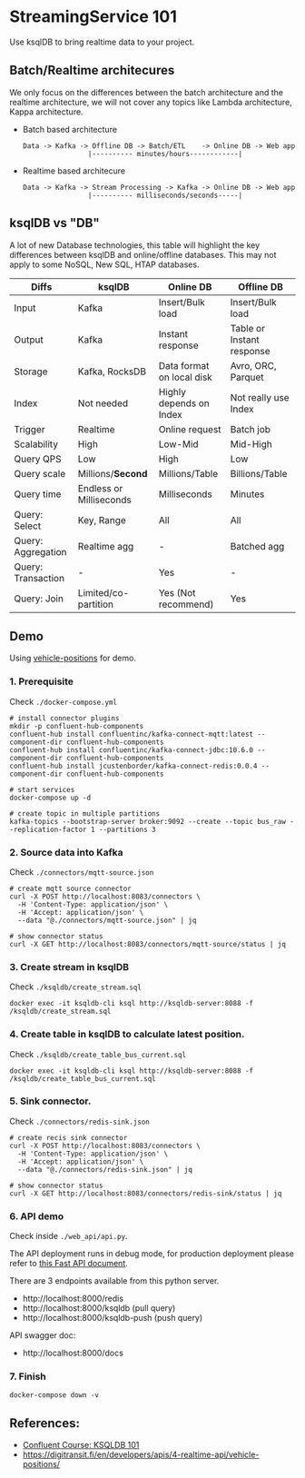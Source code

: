 # StreamingService 101

Use ksqlDB to bring realtime data to your project.


## Batch/Realtime architecures

We only focus on the differences between the batch architecture and the realtime architecture, we will not cover any topics like Lambda architecture, Kappa architecture.

- Batch based architecture
  ```
  Data -> Kafka -> Offline DB -> Batch/ETL    -> Online DB -> Web app
                  |---------- minutes/hours------------|
  ```

- Realtime based architecure
  ```
  Data -> Kafka -> Stream Processing -> Kafka -> Online DB -> Web app
                  |---------- milliseconds/seconds-----|
  ```

## ksqlDB vs "DB"

A lot of new Database technologies, this table will highlight the key differences between ksqlDB and online/offline databases. This may not apply to some NoSQL, New SQL, HTAP databases.

| Diffs              | ksqlDB                  | Online DB                 | Offline DB                |
| ------------------ | ----------------------- | ------------------------- | ------------------------- |
| Input              | Kafka                   | Insert/Bulk load          | Insert/Bulk load          |
| Output             | Kafka                   | Instant response          | Table or Instant response |
| Storage            | Kafka, RocksDB          | Data format on local disk | Avro, ORC, Parquet        |
| Index              | Not needed              | Highly depends on Index   | Not really use Index      |
| Trigger            | Realtime                | Online request            | Batch job                 |
| Scalability        | High                    | Low-Mid                   | Mid-High                  |
| Query QPS          | Low                     | High                      | Low                       |
| Query scale        | Millions/**Second**     | Millions/Table            | Billions/Table            |
| Query time         | Endless or Milliseconds | Milliseconds              | Minutes                   |
| Query: Select      | Key, Range              | All                       | All                       |
| Query: Aggregation | Realtime agg            | -                         | Batched agg               |
| Query: Transaction | -                       | Yes                       | -                         |
| Query: Join        | Limited/co-partition    | Yes (Not recommend)       | Yes                       |

## Demo

Using [vehicle-positions](https://digitransit.fi/en/developers/apis/4-realtime-api/vehicle-positions/) for demo.

### 1. Prerequisite

  Check `./docker-compose.yml`

  ```
  # install connector plugins
  mkdir -p confluent-hub-components
  confluent-hub install confluentinc/kafka-connect-mqtt:latest --component-dir confluent-hub-components
  confluent-hub install confluentinc/kafka-connect-jdbc:10.6.0 --component-dir confluent-hub-components
  confluent-hub install jcustenborder/kafka-connect-redis:0.0.4 --component-dir confluent-hub-components

  # start services
  docker-compose up -d

  # create topic in multiple partitions
  kafka-topics --bootstrap-server broker:9092 --create --topic bus_raw --replication-factor 1 --partitions 3
  ```
### 2. Source data into Kafka

  Check `./connectors/mqtt-source.json`

  ```
  # create mqtt source connector
  curl -X POST http://localhost:8083/connectors \
    -H 'Content-Type: application/json' \
    -H 'Accept: application/json' \
    --data "@./connectors/mqtt-source.json" | jq

  # show connector status
  curl -X GET http://localhost:8083/connectors/mqtt-source/status | jq
  ```
### 3. Create stream in ksqlDB
    
  Check `./ksqldb/create_stream.sql`

  ```
  docker exec -it ksqldb-cli ksql http://ksqldb-server:8088 -f /ksqldb/create_stream.sql
  ```
### 4. Create table in ksqlDB to calculate latest position.

  Check `./ksqldb/create_table_bus_current.sql`

  ```
  docker exec -it ksqldb-cli ksql http://ksqldb-server:8088 -f /ksqldb/create_table_bus_current.sql
  ```
### 5. Sink connector.

  Check `./connectors/redis-sink.json`

  ```
  # create recis sink connector
  curl -X POST http://localhost:8083/connectors \
    -H 'Content-Type: application/json' \
    -H 'Accept: application/json' \
    --data "@./connectors/redis-sink.json" | jq

  # show connector status
  curl -X GET http://localhost:8083/connectors/redis-sink/status | jq
  ```
### 6. API demo
    
  Check inside `./web_api/api.py`.

  The API deployment runs in debug mode, for production deployment please refer to [this Fast API document](https://fastapi.tiangolo.com/deployment/concepts/).

  There are 3 endpoints available from this python server.
  - http://localhost:8000/redis
  - http://localhost:8000/ksqldb (pull query)
  - http://localhost:8000/ksqldb-push (push query)

  API swagger doc:
  - http://localhost:8000/docs

### 7. Finish

  ```
  docker-compose down -v
  ```

## References:
- [Confluent Course: KSQLDB 101](https://developer.confluent.io/learn-kafka/ksqldb/intro/)
- https://digitransit.fi/en/developers/apis/4-realtime-api/vehicle-positions/